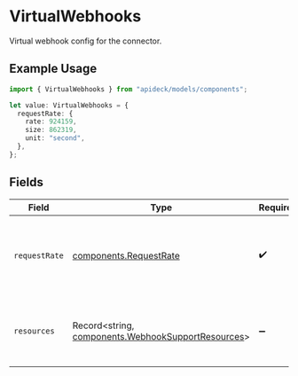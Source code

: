 # VirtualWebhooks

Virtual webhook config for the connector.

## Example Usage

```typescript
import { VirtualWebhooks } from "apideck/models/components";

let value: VirtualWebhooks = {
  requestRate: {
    rate: 924159,
    size: 862319,
    unit: "second",
  },
};
```

## Fields

| Field                                                                                                    | Type                                                                                                     | Required                                                                                                 | Description                                                                                              |
| -------------------------------------------------------------------------------------------------------- | -------------------------------------------------------------------------------------------------------- | -------------------------------------------------------------------------------------------------------- | -------------------------------------------------------------------------------------------------------- |
| `requestRate`                                                                                            | [components.RequestRate](../../models/components/requestrate.md)                                         | :heavy_check_mark:                                                                                       | The rate at which requests for resources will be made to downstream.                                     |
| `resources`                                                                                              | Record<string, [components.WebhookSupportResources](../../models/components/webhooksupportresources.md)> | :heavy_minus_sign:                                                                                       | The resources that will be requested from downstream.                                                    |